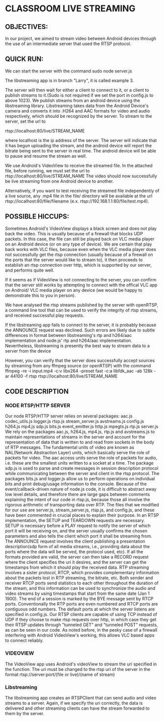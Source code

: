 # CLASSROOM LIVE STREAMING

## OBJECTIVES:
In our project, we aimed to stream video between Android devices through the use of an intermediate server that used the RTSP
protocol.

## QUICK RUN:
We can start the server with the command
sudo node server.js

The libstreaming app is in branch "Larry", it is called example 3.

The server will then wait for either a client to connect to it, or a client to publish streams to it.(Sudo is not required if we set the port in config.js to above 1023).
We publish streams from an android device using the libstreaming library. Libstreaming takes data from the Android Device's camera and converts it into .H264 and AAC formats for video and audio respectively, which should be recognized by the server.
To stream to the server, set the url to

rtsp://localhost:80/live/STREAM_NAME

where localhost is the ip address of the server.
The server will indicate that it has begun uploading the stream, and the android device will report the bitrate being sent to the server in real time. The android device will be able to pause and resume the stream as well.

We use Android's VideoView to receive the streamed file. In the attached file, before running, we must set the url to
rtsp://localhost:80/live/STREAM_NAME 
The video should now successfully be live streaming from one Android device to another.

Alternatively, if you want to test receiving the streamed file independently of a live source, any .mp4 file in the file/ directory will be available at the url rtsp://localhost:80/file/filename (e.x. rtsp://192.168.1.1:80/file/test.mp4).

## POSSIBLE HICCUPS:
Sometimes Android's VideoView displays a black screen and does not play back the video. 
This is usually because of a firewall that blocks UDP packets.
In this case, the file can still be played back on VLC media player on an Android device (or on any type of device). 
We are certain that play back works with VLC files, because even when the VLC media player does not successfully get the rtsp connection (usually because of a firewall on the ports that the server would like to stream to), it then proceeds to establish an rtsp connection over http, which is supported by our server, and performs quite well.

If it seems as if VideoView is not connecting to the server, you can confirm that the server still works by attempting to connect with the offical VLC app on Android/ VLC media player on any device (we would be happy to demonstrate this to you in person).

We have analysed the rtsp streams published by the server with openRTSP, a command line tool that can be 
used to verify the integrity of rtsp streams, and received successful play requests.

If the libstreaming app fails to connect to the server, it is probably because the ANNOUNCE request was declined. 
Such errors are likely due to subtle differences in format between libstreaming's rtp and h264/aac implementation and node.js' rtp and h264/aac implementation. Nevertheless, libstreaming is presently the best way to stream data to a server from the device

However, you can verify that the server does successfully accept sources by streaming from any ffmpeg source (or openRTSP) with the command
ffmpeg -re -i input.mp4 -c:v libx264 -preset fast -c:a libfdk_aac -ab 128k -ar 44100 -f rtsp rtsp://localhost:80/live/STREAM_NAME

## CODE DESCRIPTION

### NODE RTSP/HTTP SERVER

Our node RTSP/HTTP server relies on several packages:
aac.js
codec_utils.js
logger.js
rtsp.js
stream_server.js
avstreams.js
config.js
h264.js
mp4.js
sdp.js
bits.js
event_emitter.js
http.js
mpegts.js
rtp.js
server.js
We rely on the packages aac.js, h264.js, mp4.js, rtp.js and avstreams.js to maintain representations of streams
in the server and account for the representation of data that is written to and read from sockets in the body of
RTP messages. 
The fundamental units of video are known as NAL(Network Abstraction Layer) units, which basically serve the role of packets for video. The aac access units serve the role of packets for audio, i.e. these are the smallest units written to a socket at a time.
The package sdp.js is used to parse and create messages in session description protocol while communicating between the server and client in the rtsp protocol. The packages bits.js and logger.js allow us to perform operations on individual bits and print debug/usage information to the console. Because of the event/callback-driven nature of node.js code, it is difficult to abstract away low level details, and therefore there are large gaps between comments explaining the intent of our code in rtsp.js, because those all involve the rigorous arithmetic of transporting data over RTP. The files that we modified for our use are server.js, stream_server.js, rtsp.js, and config.js, and these have been commented in crucial places to explain their purpose.
In an RTSP implementation, the SETUP and TEARDOWN requests are necessary. SETUP is necessary before a PLAY request to notify the server of which port it will be receiving on, and the server usually confirms the chosen parameters and also tells the client which port it shall be streaming from.
The ANNOUNCE request involves the client publishing a presentation description(sdp form of all media streams, i.e., providing data about the ports where the data will be served, the protocol used, etc). If all the formats provided are valid, the server can then take a RECORD request where the client specifies the uri it desires, and the server can get the timestamps from which it should play the received data.
RTP streaming involves a sister protocol, RTCP, which provides complementary information about the packets lost in RTP streaming, the bitrate, etc. Both sender and receiver RTCP ports send statistics to each other throughout the duration of the stream, and this information can be used to synchronize the audio and video streams by using timestamps that start from the same date (Jan 1 1900). The end of a session is marked by the BYE message sent by RTCP ports.
Conventionally the RTP ports are even numbered and RTCP ports are contiguous odd numbers. The default ports at which the server listens are specified in config.js.
Our RTSP clients are capable of using TCP instead of UDP if they choose to make rtsp requests over http, in which case they get their RTSP updates through "tunneled GET" and "tunneled POST" requests, as can be seen in our code. As noted before, in the pesky case of a firewall interfering with Android VideoView's working, this allows VLC based apps to connect reliably.

### VIDEOVIEW

The VideoView app uses Android's videoView to stream the uri specified in the function. The uri must be changed to the rtsp uri of the server in the format rtsp://server:port/(file or live)/(name of stream)

### Libstreaming

The libstreaming app creates an RTSPClient that can send audio and video streams to a server. Again, if we specify the uri correctly, the data is delivered and other streaming clients can have the stream forwarded to them by the server.
